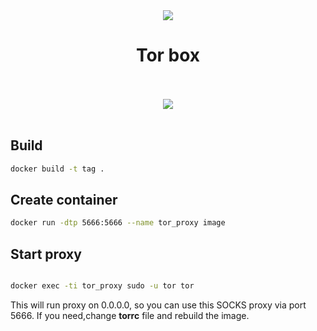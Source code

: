 <div align="center">

<img src="https://user-images.githubusercontent.com/53381472/174458699-2da979dd-cd18-4536-a034-cc064bab712d.png">

<br/>

# Tor box

<br/><br/>
<img src="http://dockeri.co/image/klyntar/dev_tor">
<br/><br/>

</div>

## Build

```bash
docker build -t tag .
```

## Create container

```bash
docker run -dtp 5666:5666 --name tor_proxy image
```

## Start proxy

```bash

docker exec -ti tor_proxy sudo -u tor tor

```

This will run proxy on 0.0.0.0, so you can use this SOCKS proxy via port 5666. If you need,change <b>torrc</b> file and rebuild the image.